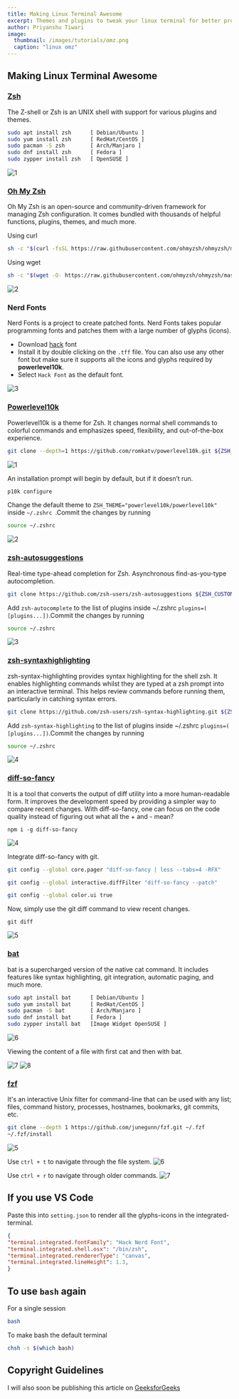 ```yaml
---
title: Making Linux Terminal Awesome
excerpt: Themes and plugins to tweak your linux terminal for better productivity and a fancier look
author: Priyanshu Tiwari
image: 
  thumbnail: /images/tutorials/omz.png
  caption: "linux omz"
---
```


## Making Linux Terminal Awesome

### [Zsh](https://www.zsh.org/)

The Z-shell or Zsh is an UNIX shell with support for various plugins and themes.

```bash
sudo apt install zsh      [ Debian/Ubuntu ]
sudo yum install zsh      [ RedHat/CentOS ]
sudo pacman -S zsh        [ Arch/Manjaro ]
sudo dnf install zsh      [ Fedora ]
sudo zypper install zsh   [ OpenSUSE ]
```

![1](https://github.com/ahampriyanshu/making-linux-terminal-awesome/raw/metadata/1.png)

### [Oh My Zsh](https://ohmyz.sh/)

Oh My Zsh is an open-source and community-driven framework for managing Zsh configuration. It comes bundled with thousands of helpful functions,  plugins, themes, and much more.

Using curl 
```bash
sh -c "$(curl -fsSL https://raw.githubusercontent.com/ohmyzsh/ohmyzsh/master/tools/install.sh)"
```

Using wget
```bash
sh -c "$(wget -O- https://raw.githubusercontent.com/ohmyzsh/ohmyzsh/master/tools/install.sh)"
```

![2](https://github.com/ahampriyanshu/making-linux-terminal-awesome/raw/metadata/2.png)

### Nerd Fonts

Nerd Fonts is a project to create patched fonts. Nerd Fonts takes popular programming fonts and patches them with a large number of glyphs (icons).

* Download [hack](https://github.com/ryanoasis/nerd-fonts/blob/master/patched-fonts/Hack/Regular/complete/Hack%20Regular%20Nerd%20Font%20Complete.ttf) font 
* Install it by double clicking on the ``.tff`` file. You can also use any other font but make sure it supports all the icons and glyphs required by **powerlevel10k**.
* Select ``Hack Font`` as the default font.

![3](https://github.com/ahampriyanshu/making-linux-terminal-awesome/raw/metadata/3.png)

### [Powerlevel10k](https://github.com/romkatv/powerlevel10k)

Powerlevel10k is a theme for Zsh.  It changes normal shell commands to colorful commands and emphasizes speed, flexibility, and out-of-the-box experience.

```bash
git clone --depth=1 https://github.com/romkatv/powerlevel10k.git ${ZSH_CUSTOM:-~/.oh-my-zsh/custom}/themes/powerlevel10k
```

![1](https://github.com/ahampriyanshu/making-linux-terminal-awesome/raw/metadata/1.gif)

An installation prompt will begin by default, but if it doesn’t run.
```bash
p10k configure
```

Change the default theme to ``ZSH_THEME="powerlevel10k/powerlevel10k"`` inside ``~/.zshrc ``.Commit the changes by running 
```bash
source ~/.zshrc
```

![2](https://github.com/ahampriyanshu/making-linux-terminal-awesome/raw/metadata/2.gif)

### [zsh-autosuggestions](https://github.com/marlonrichert/zsh-autosuggestions)

Real-time type-ahead completion for Zsh. Asynchronous find-as-you-type autocompletion.

```bash
git clone https://github.com/zsh-users/zsh-autosuggestions ${ZSH_CUSTOM:-~/.oh-my-zsh/custom}/plugins/zsh-autosuggestions
```

Add ``zsh-autocomplete`` to the list of plugins inside ~/.zshrc ``plugins=( [plugins...])``.Commit the changes by running 
```bash
source ~/.zshrc
```

![3](https://github.com/ahampriyanshu/making-linux-terminal-awesome/raw/metadata/3.gif)

### [zsh-syntaxhighlighting](https://github.com/zsh-users/zsh-syntax-highlighting)

zsh-syntax-highlighting provides syntax highlighting for the shell zsh. It enables highlighting commands whilst they are typed at a zsh prompt into an interactive terminal. This helps review commands before running them, particularly in catching syntax errors.

```bash
git clone https://github.com/zsh-users/zsh-syntax-highlighting.git ${ZSH_CUSTOM:-~/.oh-my-zsh/custom}/plugins/zsh-syntax-highlighting
```

Add ``zsh-syntax-highlighting`` to the list of plugins inside ~/.zshrc ``plugins=( [plugins...])``.Commit the changes by running 
```bash
source ~/.zshrc
```

![4](https://github.com/ahampriyanshu/making-linux-terminal-awesome/raw/metadata/4.gif)

### [diff-so-fancy](https://github.com/so-fancy/diff-so-fancy)

It is a tool that converts the output of diff utility into a more human-readable form. It improves the development speed by providing a simpler way to compare recent changes. With diff-so-fancy, one can focus on the code quality instead of figuring out what all the + and - mean?

```
npm i -g diff-so-fancy
```

![4](https://github.com/ahampriyanshu/making-linux-terminal-awesome/raw/metadata/4.png)

Integrate diff-so-fancy with git.
```bash
git config --global core.pager "diff-so-fancy | less --tabs=4 -RFX"

git config --global interactive.diffFilter "diff-so-fancy --patch"

git config --global color.ui true
```
 
Now, simply use the git diff command to view recent changes.

```
git diff
```

![5](https://github.com/ahampriyanshu/making-linux-terminal-awesome/raw/metadata/5.png)

### [bat](https://github.com/sharkdp/bat)

bat is a supercharged version of the native cat command. It includes features like syntax highlighting, git integration, automatic paging, and much more.

```bash
sudo apt install bat      [ Debian/Ubuntu ]
sudo yum install bat      [ RedHat/CentOS ]
sudo pacman -S bat        [ Arch/Manjaro ]
sudo dnf install bat      [ Fedora ]
sudo zypper install bat   [Image Widget OpenSUSE ]
```

![6](https://github.com/ahampriyanshu/making-linux-terminal-awesome/raw/metadata/6.png)

Viewing the content of a file with first cat and then with bat.

![7](https://github.com/ahampriyanshu/making-linux-terminal-awesome/raw/metadata/7.png)
![8](https://github.com/ahampriyanshu/making-linux-terminal-awesome/raw/metadata/8.png)

### [fzf](https://github.com/junegunn/fzf)

It's an interactive Unix filter for command-line that can be used with any list; files, command history, processes, hostnames, bookmarks, git commits, etc.

```bash
git clone --depth 1 https://github.com/junegunn/fzf.git ~/.fzf
~/.fzf/install
```

![5](https://github.com/ahampriyanshu/making-linux-terminal-awesome/raw/metadata/5.gif)

Use ``ctrl + t`` to navigate through the file system.
![6](https://github.com/ahampriyanshu/making-linux-terminal-awesome/raw/metadata/6.gif)

Use ``ctrl + r`` to navigate through older commands.
![7](https://github.com/ahampriyanshu/making-linux-terminal-awesome/raw/metadata/7.gif)

## If you use VS Code

Paste this into ``setting.json`` to render all the glyphs-icons in the integrated-terminal.

```json
{
"terminal.integrated.fontFamily": "Hack Nerd Font",
"terminal.integrated.shell.osx": "/bin/zsh",
"terminal.integrated.rendererType": "canvas",
"terminal.integrated.lineHeight": 1.3,
}
```
 
## To use ``bash`` again

For a single session 
```bash
bash
```

To make bash the default terminal 
```bash
chsh -s $(which bash) 
```

## Copyright Guidelines
I will also soon be publishing this article on [GeeksforGeeks](https://www.geeksforgeeks.org/)
